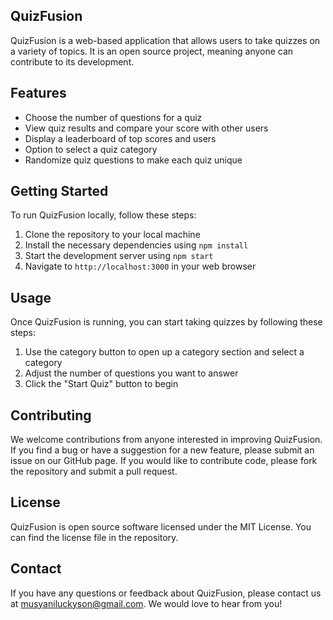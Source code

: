## QuizFusion

QuizFusion is a web-based application that allows users to take quizzes on a variety of topics. It is an open source project, meaning anyone can contribute to its development.

## Features

- Choose the number of questions for a quiz
- View quiz results and compare your score with other users
- Display a leaderboard of top scores and users
- Option to select a quiz category
- Randomize quiz questions to make each quiz unique

## Getting Started

To run QuizFusion locally, follow these steps:

1. Clone the repository to your local machine
2. Install the necessary dependencies using `npm install`
3. Start the development server using `npm start`
4. Navigate to `http://localhost:3000` in your web browser

## Usage

Once QuizFusion is running, you can start taking quizzes by following these steps:

1. Use the category button to open up a category section and select a category
2. Adjust the number of questions you want to answer
3. Click the "Start Quiz" button to begin

## Contributing

We welcome contributions from anyone interested in improving QuizFusion. If you find a bug or have a suggestion for a new feature, please submit an issue on our GitHub page. If you would like to contribute code, please fork the repository and submit a pull request.

## License

QuizFusion is open source software licensed under the MIT License. You can find the license file in the repository.

## Contact

If you have any questions or feedback about QuizFusion, please contact us at musyaniluckyson@gmail.com. We would love to hear from you!

